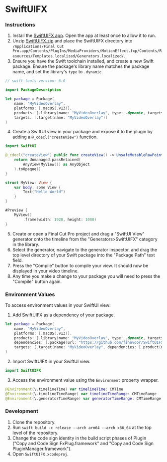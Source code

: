 # SwiftUIFX

### Instructions

1. Install the [SwiftUIFX app](https://github.com/finnvoor/SwiftUIFX/releases/latest/download/SwiftUIFX.app.zip). Open the app at least once to allow it to run.
2. Unzip [SwiftUIFX.zip](https://github.com/finnvoor/SwiftUIFX/releases/latest/download/SwiftUIFX.zip) and place the SwiftUIFX directory into `/Applications/Final Cut Pro.app/Contents/PlugIns/MediaProviders/MotionEffect.fxp/Contents/Resources/Templates.localized/Generators.localized/`.
3. Ensure you have the Swift toolchain installed, and create a new Swift package. Ensure the package's library name matches the package name, and set the library's `type` to `.dynamic`.
```swift
// swift-tools-version: 6.0

import PackageDescription

let package = Package(
    name: "MyVideoOverlay",
    platforms: [.macOS(.v13)],
    products: [.library(name: "MyVideoOverlay", type: .dynamic, targets: ["MyVideoOverlay"])],
    targets: [.target(name: "MyVideoOverlay")]
)
```
4. Create a SwiftUI view in your package and expose it to the plugin by adding a `@_cdecl("createView")` function.
```swift
import SwiftUI

@_cdecl("createView") public func createView() -> UnsafeMutableRawPointer {
    return Unmanaged.passRetained(
        AnyView(MyView()) as AnyObject
    ).toOpaque()
}

struct MyView: View {
    var body: some View {
        Text("Hello World")
    }
}

#Preview {
    MyView()
        .frame(width: 1920, height: 1080)
}
```
5. Create or open a Final Cut Pro project and drag a "SwiftUI View" generator onto the timeline from the "Generators>SwiftUIFX" category in the library.
6. Select the generator, navigate to the generator inspector, and drag the top level directory of your Swift package into the "Package Path" text field.
7. Press the "Compile" button to compile your view. It should now be displayed in your video timeline.
8. Any time you make a change to your package you will need to press the "Compile" button again.

### Environment Values

To access environment values in your SwiftUI view:
1. Add SwiftUIFX as a dependency of your package.
```swift
let package = Package(
    name: "MyVideoOverlay",
    platforms: [.macOS(.v13)],
    products: [.library(name: "MyVideoOverlay", type: .dynamic, targets: ["MyVideoOverlay"])],
    dependencies: [.package(url: "https://github.com/finnvoor/SwiftUIFX.git", branch: "main")],
    targets: [.target(name: "MyVideoOverlay", dependencies: [.product(name: "SwiftUIFX", package: "SwiftUIFX")])]
)
```
2. Import SwiftUIFX in your SwiftUI view.
```swift
import SwiftUIFX
```
3. Access the environment value using the `Environment` property wrapper.
```swift
@Environment(\.timelineTime) var timelineTime: CMTime
@Environment(\.timelineTimeRange) var timelineTimeRange: CMTimeRange
@Environment(\.generatorTimeRange) var generatorTimeRange: CMTimeRange
```

### Development

1. Clone the repository.
2. Run `swift build -c release --arch arm64 --arch x86_64` at the top level of the repository.
3. Change the code sign identity in the build script phases of Plugin ("Copy and Code Sign FxPlug.framework" and "Copy and Code Sign PluginManager.framework"). 
4. Open `SwiftUIFX.xcodeproj`.
